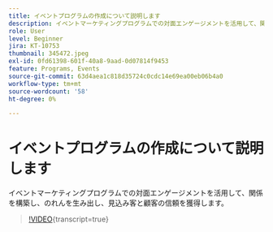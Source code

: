 ```yaml
---
title: イベントプログラムの作成について説明します
description: イベントマーケティングプログラムでの対面エンゲージメントを活用して、関係を構築し、のれんを生み出し、見込み客と顧客の信頼を獲得します。
role: User
level: Beginner
jira: KT-10753
thumbnail: 345472.jpeg
exl-id: 0fd61398-601f-40a8-9aad-0d07814f9453
feature: Programs, Events
source-git-commit: 63d4aea1c818d35724c0cdc14e69ea00eb06b4a0
workflow-type: tm+mt
source-wordcount: '58'
ht-degree: 0%

---
```


# イベントプログラムの作成について説明します

イベントマーケティングプログラムでの対面エンゲージメントを活用して、関係を構築し、のれんを生み出し、見込み客と顧客の信頼を獲得します。

>[!VIDEO](https://video.tv.adobe.com/v/345472/?quality=12&learn=on){transcript=true}
